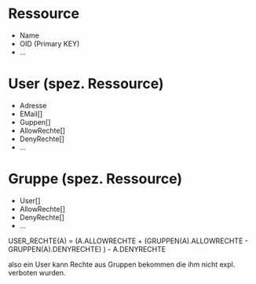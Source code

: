 
Ressource
=========
* Name
* OID (Primary KEY)
* ...

User (spez. Ressource)
=====
* Adresse
* EMail[]
* Guppen[]
* AllowRechte[]
* DenyRechte[]
* ...



Gruppe (spez. Ressource)
======
* User[]
* AllowRechte[]
* DenyRechte[]
* ...


USER_RECHTE(A) = (A.ALLOWRECHTE +  (GRUPPEN(A).ALLOWRECHTE - GRUPPEN(A).DENYRECHTE) ) - A.DENYRECHTE

also ein User kann Rechte aus Gruppen bekommen die ihm nicht expl. verboten wurden.


